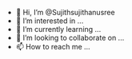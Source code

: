 - 👋 Hi, I’m @Sujithsujithanusree
- 👀 I’m interested in ...
- 🌱 I’m currently learning ...
- 💞️ I’m looking to collaborate on ...
- 📫 How to reach me ...

<!---
Sujithsujithanusree/Sujithsujithanusree is a ✨ special ✨ repository because its `README.md` (this file) appears on your GitHub profile.
You can click the Preview link to take a look at your changes.
--->

